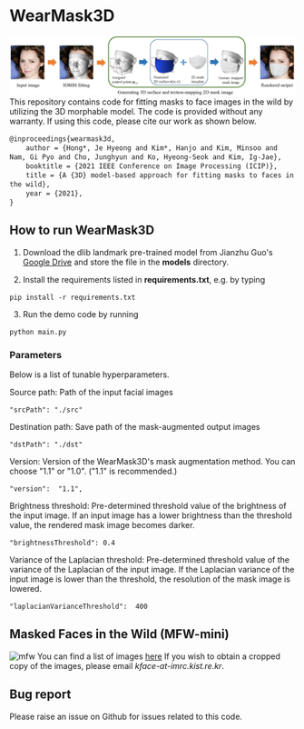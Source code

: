 # WearMask3D
![pipeline](/etc/pipeline.jpg)
This repository contains code for fitting masks to face images in the wild by utilizing the 3D morphable model. 
The code is provided without any warranty. If using this code, please cite our work as shown below.
```
@inproceedings{wearmask3d, 
    author = {Hong*, Je Hyeong and Kim*, Hanjo and Kim, Minsoo and Nam, Gi Pyo and Cho, Junghyun and Ko, Hyeong-Seok and Kim, Ig-Jae}, 
    booktitle = {2021 IEEE Conference on Image Processing (ICIP)}, 
    title = {A {3D} model-based approach for fitting masks to faces in the wild}, 
    year = {2021}, 
}
```

## How to run WearMask3D
1. Download the dlib landmark pre-trained model from Jianzhu Guo's [Google Drive](https://drive.google.com/file/d/1kxgOZSds1HuUIlvo5sRH3PJv377qZAkE/view)
and store the file in the **models** directory.

2. Install the requirements listed in **requirements.txt**, e.g. by typing
```
pip install -r requirements.txt
```

3. Run the demo code by running
```
python main.py
```

### Parameters
Below is a list of tunable hyperparameters.

Source path:  Path of the input facial images
```
"srcPath": "./src"
```

Destination path:  Save path of the mask-augmented output images 
```
"dstPath": "./dst"
```

Version: Version of the WearMask3D's mask augmentation method. You can choose "1.1" or "1.0". ("1.1" is recommended.)
```
"version":  "1.1",
```

Brightness threshold: Pre-determined threshold value of the brightness of the input image. If an input image has a lower brightness than the threshold value, the rendered mask image becomes darker.
```
"brightnessThreshold": 0.4
```

Variance of the Laplacian threshold: Pre-determined threshold value of the variance of the Laplacian of the input image. If the Laplacian variance of the input image is lower than the threshold, the resolution of the mask image is lowered.
```
"laplacianVarianceThreshold":  400
```

## Masked Faces in the Wild (MFW-mini)
![mfw](/etc/mfw_mini.png)
You can find a list of images [here](https://docs.google.com/spreadsheets/d/1iooymtDPA8k2KUbB5K1jnuay4Eq-aRK4Mo4FbxbARqg/edit?usp=sharing)
If you wish to obtain a cropped copy of the images, please email *kface-at-imrc.kist.re.kr*.

## Bug report
Please raise an issue on Github for issues related to this code.
